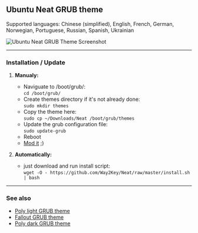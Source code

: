 ## Ubuntu Neat GRUB theme

Supported languages: Chinese (simplified), English, French, German, Norwegian, Portuguese, Russian, Spanish, Ukrainian

![Ubuntu Neat GRUB Theme Screenshot]()

---

### Installation / Update

1. **Manualy:**
    - Naviguate to /boot/grub/:  
    `cd /boot/grub/`
    - Create themes directory if it's not already done:  
    `sudo mkdir themes`
    - Copy the theme here:  
    `sudo cp ~/Downloads/Neat /boot/grub/themes`
    - Update the grub configuration file:  
     `sudo update-grub`
    - Reboot 
    - [Mod it](http://wiki.rosalab.ru/en/index.php/Grub2_theme_/_reference) ;)

2. **Automatically:** 
    - just download and run install script:  
    `wget -O - https://github.com/Way2Key/Neat/raw/master/install.sh | bash`

---

### See also

- [Poly light GRUB theme](https://github.com/shvchk/poly-light)
- [Fallout GRUB theme](https://github.com/shvchk/fallout-grub-theme)
- [Poly dark GRUB theme](https://github.com/shvchk/poly-dark)
